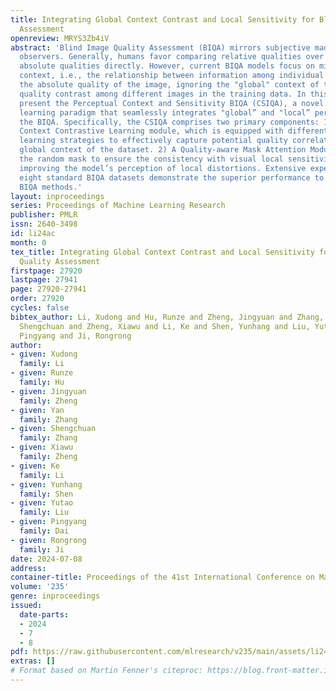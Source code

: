 ```yaml
---
title: Integrating Global Context Contrast and Local Sensitivity for Blind Image Quality
  Assessment
openreview: MRYS3Zb4iV
abstract: 'Blind Image Quality Assessment (BIQA) mirrors subjective made by human
  observers. Generally, humans favor comparing relative qualities over predicting
  absolute qualities directly. However, current BIQA models focus on mining the "local"
  context, i.e., the relationship between information among individual images and
  the absolute quality of the image, ignoring the "global" context of the relative
  quality contrast among different images in the training data. In this paper, we
  present the Perceptual Context and Sensitivity BIQA (CSIQA), a novel contrastive
  learning paradigm that seamlessly integrates "global” and "local” perspectives into
  the BIQA. Specifically, the CSIQA comprises two primary components: 1) A Quality
  Context Contrastive Learning module, which is equipped with different contrastive
  learning strategies to effectively capture potential quality correlations in the
  global context of the dataset. 2) A Quality-aware Mask Attention Module, which employs
  the random mask to ensure the consistency with visual local sensitivity, thereby
  improving the model’s perception of local distortions. Extensive experiments on
  eight standard BIQA datasets demonstrate the superior performance to the state-of-the-art
  BIQA methods.'
layout: inproceedings
series: Proceedings of Machine Learning Research
publisher: PMLR
issn: 2640-3498
id: li24ac
month: 0
tex_title: Integrating Global Context Contrast and Local Sensitivity for Blind Image
  Quality Assessment
firstpage: 27920
lastpage: 27941
page: 27920-27941
order: 27920
cycles: false
bibtex_author: Li, Xudong and Hu, Runze and Zheng, Jingyuan and Zhang, Yan and Zhang,
  Shengchuan and Zheng, Xiawu and Li, Ke and Shen, Yunhang and Liu, Yutao and Dai,
  Pingyang and Ji, Rongrong
author:
- given: Xudong
  family: Li
- given: Runze
  family: Hu
- given: Jingyuan
  family: Zheng
- given: Yan
  family: Zhang
- given: Shengchuan
  family: Zhang
- given: Xiawu
  family: Zheng
- given: Ke
  family: Li
- given: Yunhang
  family: Shen
- given: Yutao
  family: Liu
- given: Pingyang
  family: Dai
- given: Rongrong
  family: Ji
date: 2024-07-08
address:
container-title: Proceedings of the 41st International Conference on Machine Learning
volume: '235'
genre: inproceedings
issued:
  date-parts:
  - 2024
  - 7
  - 8
pdf: https://raw.githubusercontent.com/mlresearch/v235/main/assets/li24ac/li24ac.pdf
extras: []
# Format based on Martin Fenner's citeproc: https://blog.front-matter.io/posts/citeproc-yaml-for-bibliographies/
---
```

